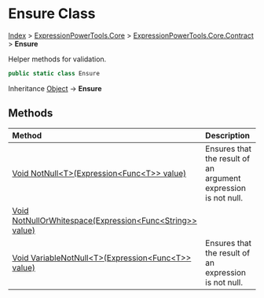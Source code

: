 ﻿# Ensure Class

[Index](../index.md) > [ExpressionPowerTools.Core](ExpressionPowerTools.Core.a.md) > [ExpressionPowerTools.Core.Contract](ExpressionPowerTools.Core.Contract.n.md) > **Ensure**

Helper methods for validation.

```csharp
public static class Ensure
```

Inheritance [Object](https://docs.microsoft.com/dotnet/api/system.object) → **Ensure**

## Methods

| Method | Description |
| :-- | :-- |
| [Void NotNull&lt;T>(Expression&lt;Func&lt;T>> value)](Ensure-NotNull.m.md) | Ensures that the result of an argument expression is            not null. |
| [Void NotNullOrWhitespace(Expression&lt;Func&lt;String>> value)](Ensure-NotNullOrWhitespace.m.md) |  |
| [Void VariableNotNull&lt;T>(Expression&lt;Func&lt;T>> value)](Ensure-VariableNotNull.m.md) | Ensures that the result of an expression is not null. |

